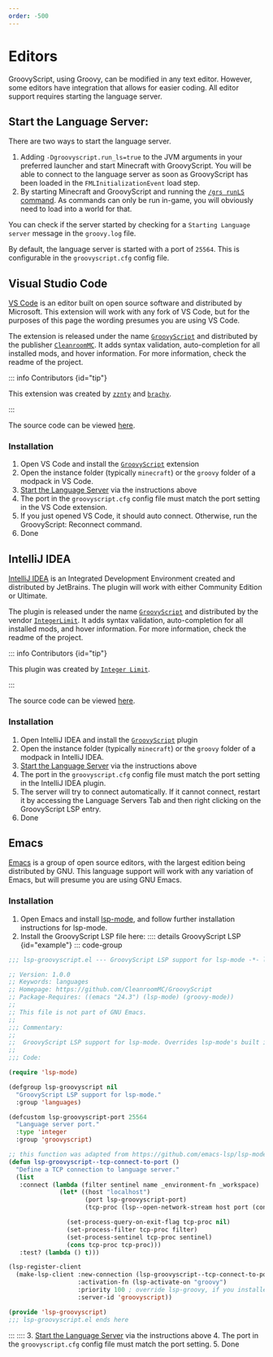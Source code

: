 ```yaml
---
order: -500
---
```


# Editors

GroovyScript, using Groovy, can be modified in any text editor.
However, some editors have integration that allows for easier coding.
All editor support requires starting the language server.


## Start the Language Server:

There are two ways to start the language server.

1. Adding `-Dgroovyscript.run_ls=true` to the JVM arguments in your preferred launcher and start Minecraft with GroovyScript.
  You will be able to connect to the language server as soon as GroovyScript has been loaded in the `FMLInitializationEvent` load step.
2. By starting Minecraft and GroovyScript and running the [`/grs runLS` command](../minecraft/commands/index.md#language-server).
  As commands can only be run in-game, you will obviously need to load into a world for that.

You can check if the server started by checking for a `Starting Language server` message in the `groovy.log` file.

By default, the language server is started with a port of `25564`. This is configurable in the `groovyscript.cfg` config file.


## Visual Studio Code

[VS Code](https://code.visualstudio.com/) is an editor built on open source software and distributed by Microsoft.
This extension will work with any fork of VS Code, but for the purposes of this page the wording presumes you are using VS Code.

The extension is released under the name [`GroovyScript`](https://marketplace.visualstudio.com/items?itemName=CleanroomMC.groovyscript&ssr=false#overview)
and distributed by the publisher [`CleanroomMC`](https://marketplace.visualstudio.com/publishers/CleanroomMC).
It adds syntax validation, auto-completion for all installed mods, and hover information.
For more information, check the readme of the project.

::: info Contributors {id="tip"}

This extension was created by [`zznty`](https://github.com/zznty) and [`brachy`](https://github.com/brachy84).

:::

The source code can be viewed [here](https://github.com/CleanroomMC/GroovyScript/tree/master/editors/vscode).


### Installation

1. Open VS Code and install the [`GroovyScript`](https://marketplace.visualstudio.com/items?itemName=CleanroomMC.groovyscript&ssr=false#overview) extension
2. Open the instance folder (typically `minecraft`) or the `groovy` folder of a modpack in VS Code.
3. [Start the Language Server](#start-the-language-server) via the instructions above
4. The port in the `groovyscript.cfg` config file must match the port setting in the VS Code extension.
5. If you just opened VS Code, it should auto connect. Otherwise, run the GroovyScript: Reconnect command.
6. Done


## IntelliJ IDEA

[IntelliJ IDEA](https://www.jetbrains.com/idea/) is an Integrated Development Environment created and distributed by JetBrains.
The plugin will work with either Community Edition or Ultimate.

The plugin is released under the name [`GroovyScript`](https://plugins.jetbrains.com/plugin/25915-groovyscript)
and distributed by the vendor [`IntegerLimit`](https://plugins.jetbrains.com/vendor/integerlimit).
It adds syntax validation, auto-completion for all installed mods, and hover information.
For more information, check the readme of the project.

::: info Contributors {id="tip"}

This plugin was created by [`Integer Limit`](https://github.com/IntegerLimit).

:::

The source code can be viewed [here](https://github.com/IntegerLimit/GroovyScriptPlugin).


### Installation

1. Open IntelliJ IDEA and install the [`GroovyScript`](https://plugins.jetbrains.com/plugin/25915-groovyscript) plugin
2. Open the instance folder (typically `minecraft`) or the `groovy` folder of a modpack in IntelliJ IDEA.
3. [Start the Language Server](#start-the-language-server) via the instructions above
4. The port in the `groovyscript.cfg` config file must match the port setting in the IntelliJ IDEA plugin.
5. The server will try to connect automatically. If it cannot connect, restart it by accessing the Language Servers Tab and then right clicking on the GroovyScript LSP entry.
6. Done


## Emacs

[Emacs](https://www.gnu.org/software/emacs/) is a group of open source editors, with the largest edition being distributed by GNU.
This language support will work with any variation of Emacs, but will presume you are using GNU Emacs.

### Installation

1. Open Emacs and install [lsp-mode](https://emacs-lsp.github.io/lsp-mode/page/installation/), and follow further installation instructions for lsp-mode.
2. Install the GroovyScript LSP file here:
:::: details GroovyScript LSP {id="example"}
::: code-group
```lisp [lsp-groovyscript.el]
;;; lsp-groovyscript.el --- GroovyScript LSP support for lsp-mode -*- lexical-binding: t; -*-

;; Version: 1.0.0
;; Keywords: languages
;; Homepage: https://github.com/CleanroomMC/GroovyScript
;; Package-Requires: ((emacs "24.3") (lsp-mode) (groovy-mode))
;;
;; This file is not part of GNU Emacs.
;;
;;; Commentary:
;;
;;  GroovyScript LSP support for lsp-mode. Overrides lsp-mode's built in Groovy LSP
;;
;;; Code:

(require 'lsp-mode)

(defgroup lsp-groovyscript nil
  "GroovyScript LSP support for lsp-mode."
  :group 'languages)

(defcustom lsp-groovyscript-port 25564
  "Language server port."
  :type 'integer
  :group 'groovyscript)

;; this function was adapted from https://github.com/emacs-lsp/lsp-mode/blob/master/clients/lsp-gdscript.el
(defun lsp-groovyscript--tcp-connect-to-port ()
  "Define a TCP connection to language server."
  (list
   :connect (lambda (filter sentinel name _environment-fn _workspace)
              (let* ((host "localhost")
                     (port lsp-groovyscript-port)
                     (tcp-proc (lsp--open-network-stream host port (concat name "::tcp"))))

                (set-process-query-on-exit-flag tcp-proc nil)
                (set-process-filter tcp-proc filter)
                (set-process-sentinel tcp-proc sentinel)
                (cons tcp-proc tcp-proc)))
   :test? (lambda () t)))

(lsp-register-client
  (make-lsp-client :new-connection (lsp-groovyscript--tcp-connect-to-port)
                   :activation-fn (lsp-activate-on "groovy")
                   :priority 100 ; override lsp-groovy, if you installed this we will assume you want it
                   :server-id 'groovyscript))

(provide 'lsp-groovyscript)
;;; lsp-groovyscript.el ends here
```
:::
::::
3. [Start the Language Server](#start-the-language-server) via the instructions above
4. The port in the `groovyscript.cfg` config file must match the port setting.
5. Done
